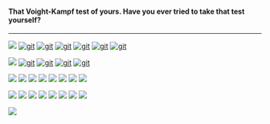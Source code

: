 
#### That Voight-Kampf test of yours. Have you ever tried to take that test yourself?
---

<!-- ![](https://img.shields.io/twitch/status/silyneko?logo=twitch&logoColor=white&style=for-the-badge) -->
<!-- LINK: https://simpleicons.org/ -->

<div align="left">

  [![](https://img.shields.io/static/v1?label=%20&message=Releases%3A&color=363636&style=for-the-badge)](https://github.com/stars/al1-ce/lists/my-releases)
  [![git](https://img.shields.io/github/v/release/al1-ce/pkm?label=pkm&logo=d&style=for-the-badge)](https://github.com/al1-ce/pkm)
  [![git](https://img.shields.io/github/v/release/al1-ce/pxv?label=pxv&logo=d&style=for-the-badge)](https://github.com/al1-ce/pxv)
  [![git](https://img.shields.io/github/v/release/al1-ce/confed?label=confed&logo=d&style=for-the-badge)](https://github.com/al1-ce/confed)
  [![git](https://img.shields.io/github/v/release/al1-ce/just.nvim?label=just%2envim&logo=typescript&logoColor=white&style=for-the-badge)](https://github.com/al1-ce/just.nvim)
  [![git](https://img.shields.io/static/v1?label=AtheOS&message=v1.0.0&logo=javascript&logoColor=white&color=007ec6&style=for-the-badge)](https://github.com/al1-ce/atheos)
  [![git](https://img.shields.io/static/v1?label=Evestian&message=v1.0.0&logo=dart&color=007ec6&style=for-the-badge)](https://evestian.com)

  [![](https://img.shields.io/static/v1?label=%20&message=Libraries%3A&color=363636&style=for-the-badge)](https://github.com/stars/al1-ce/lists/my-libraries)
  [![git](https://img.shields.io/github/v/release/al1-ce/sily?label=sily&logo=d&style=for-the-badge)](https://github.com/al1-ce/sily)
  [![git](https://img.shields.io/github/v/release/al1-ce/clib?label=clib&logo=d&style=for-the-badge)](https://github.com/al1-ce/clib)
  [![git](https://img.shields.io/github/v/release/aartificial-dev/faux?label=faux&logo=d&style=for-the-badge)](https://github.com/aartificial-dev/faux)
  [![git](https://img.shields.io/github/v/release/godot-dlang/godot-dlang?label=godot-dlang&logo=d&style=for-the-badge)](https://github.com/godot-dlang/godot-dlang)
  
  [![](https://img.shields.io/static/v1?label=%20&message=Languages%3A&color=363636&style=for-the-badge)](https://github.com/al1-ce?tab=repositories)
  [![](https://img.shields.io/static/v1?label=%20&message=DLang&color=B03931&style=for-the-badge&logo=d)](https://github.com/al1-ce?tab=repositories&language=d)
  [![](https://img.shields.io/static/v1?label=%20&message=Vala&color=6E38AC&style=for-the-badge&logo=vala&logoColor=white)](https://github.com/al1-ce?tab=repositories&language=vala)
  [![](https://img.shields.io/static/v1?label=%20&message=Dart&color=0175C2&style=for-the-badge&logo=dart&logoColor=white)](https://github.com/al1-ce?tab=repositories&language=dart)
  [![](https://img.shields.io/static/v1?label=%20&message=JS&color=323330&style=for-the-badge&logo=javascript)](https://github.com/al1-ce?tab=repositories&language=javascript)
  [![](https://img.shields.io/static/v1?label=%20&message=HTML&color=E34F26&style=for-the-badge&logo=HTML5&logoColor=white)](https://github.com/al1-ce?tab=repositories&language=html)
  [![](https://img.shields.io/static/v1?label=%20&message=CSS&color=1572B6&style=for-the-badge&logo=css3&logoColor=white)](https://github.com/al1-ce?tab=repositories&language=html)
  [![](https://img.shields.io/static/v1?label=%20&message=C&color=313230&style=for-the-badge&logo=c&logoColor=A8B9CC)](https://github.com/al1-ce?tab=repositories&language=c)

  [![](https://img.shields.io/static/v1?label=%20&message=Tools%3A&color=363636&style=for-the-badge)]()
  [![](https://img.shields.io/static/v1?label=%20&message=neovim&color=019733&style=for-the-badge&logo=neovim&logoColor=white)](https://github.com/al1-ce/MonolithVim) 
  [![](https://img.shields.io/static/v1?label=%20&message=git&color=e46430&style=for-the-badge&logo=git&logoColor=white)]()
  [![](https://img.shields.io/static/v1?label=%20&message=arch&color=1793D1&style=for-the-badge&logo=archlinux&logoColor=white)](https://github.com/al1-ce/dotfiles)
  [![](https://img.shields.io/static/v1?label=%20&message=qtile&color=215578&style=for-the-badge&logo=quicktime&logoColor=white)](https://github.com/al1-ce/dotfiles)
  [![](https://img.shields.io/static/v1?label=%20&message=wezterm&color=4E49EE&style=for-the-badge&logo=wezterm&logoColor=white)](https://github.com/al1-ce/dotfiles)
  [![](https://img.shields.io/static/v1?label=%20&message=Godot&color=blue&style=for-the-badge&logo=godotengine&logoColor=white)](https://github.com/orgs/aartificial-dev/repositories?q=-godot)
  [![](https://img.shields.io/static/v1?label=%20&message=GMS2&color=282828&style=for-the-badge&logo=gamemaker&logoColor=white)](https://github.com/orgs/aartificial-dev/repositories?q=-gm)
</div>

<!-- ![](https://raw.githubusercontent.com/al1-ce/al1-ce/master/greentext-2024-10-17T03_04_31.678Z.png) -->
<!-- ![](https://al1-ce-silyneko.vercel.app/api/images/greentext) -->
<!-- ![](https://al1-ce-silyneko.vercel.app/api/images/anime) -->
![](http://localhost:3000/api/images/greentext)
<!-- ![](http://localhost:3000/api/images/anime) -->

